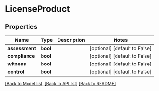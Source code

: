 # LicenseProduct

## Properties
Name | Type | Description | Notes
------------ | ------------- | ------------- | -------------
**assessment** | **bool** |  | [optional] [default to False]
**compliance** | **bool** |  | [optional] [default to False]
**witness** | **bool** |  | [optional] [default to False]
**control** | **bool** |  | [optional] [default to False]

[[Back to Model list]](../README.md#documentation-for-models) [[Back to API list]](../README.md#documentation-for-api-endpoints) [[Back to README]](../README.md)


